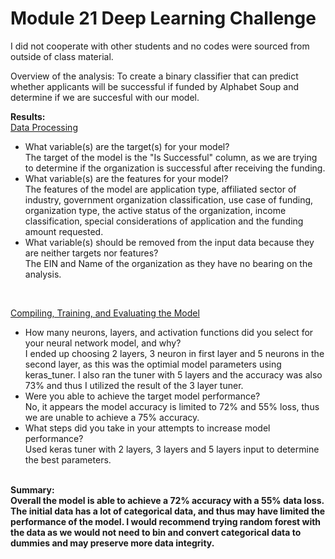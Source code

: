 # Module 21 Deep Learning Challenge

I did not cooperate with other students and no codes were sourced from outside of class material.</br>

</b>Overview of the analysis:</b> To create a binary classifier that can predict whether applicants will be successful if funded by Alphabet Soup and determine if we are succesful with our model.</br>

<b>Results:</b></br>
<u>Data Processing</u></br>
<ul>
<li>What variable(s) are the target(s) for your model?</br>
    The target of the model is the "Is Successful" column, as we are trying to determine if the organization is successful after receiving the funding.</li>
<li>What variable(s) are the features for your model?</br>
    The features of the model are application type, affiliated sector of industry, government organization classification, use case of funding, organization type, the active status of the organization, income classification, special considerations of application and the funding amount requested.</li>
<li>What variable(s) should be removed from the input data because they are neither targets nor features?</br>
    The EIN and Name of the organization as they have no bearing on the analysis.</li>
</ul></br>

<u>Compiling, Training, and Evaluating the Model</u>
<ul>
<li>How many neurons, layers, and activation functions did you select for your neural network model, and why?</br>
    I ended up choosing 2 layers, 3 neuron in first layer and 5 neurons in the second layer, as this was the optimial model parameters using keras_tuner. I also ran the tuner with 5 layers and the accuracy was also 73% and thus I utilized the result of the 3 layer tuner.</li>
<li>Were you able to achieve the target model performance?</br>
    No, it appears the model accuracy is limited to 72% and 55% loss, thus we are unable to achieve a 75% accuracy.</li>
<li>What steps did you take in your attempts to increase model performance?</br>
    Used keras tuner with 2 layers, 3 layers and 5 layers input to determine the best parameters.</li>
</ul></br>
<b>Summary:</br> Overall the model is able to achieve a 72% accuracy with a 55% data loss. The initial data has a lot of categorical data, and thus may have limited the performance of the model. I would recommend trying random forest with the data as we would not need to bin and convert categorical data to dummies and may preserve more data integrity.